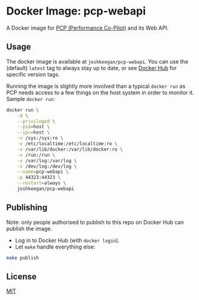 # Docker Image: pcp-webapi
A Docker image for [PCP (Performance Co-Pilot)](https://github.com/performancecopilot/pcp) and its Web API.  

## Usage
The docker image is available at `joshkeegan/pcp-webapi`. You can use the (default) `latest` tag to always 
stay up to date, or see [Docker Hub](https://hub.docker.com/r/joshkeegan/pcp-webapi/tags/) for specific version tags.  

Running the image is slightly more involved than a typical `docker run` as PCP needs access to a few things on the host system
in order to monitor it.  
Sample `docker run`:
```bash
docker run \
    -d \
    --privileged \
    --pid=host \
    --ipc=host \
    -v /sys:/sys:ro \
    -v /etc/localtime:/etc/localtime:ro \
    -v /var/lib/docker:/var/lib/docker:ro \
    -v /run:/run \
    -v /var/log:/var/log \
    -v /dev/log:/dev/log \
    --name=pcp-webapi \
    -p 44323:44323 \
    --restart=always \
    joshkeegan/pcp-webapi
```

## Publishing
Note: only people authorised to publish to this repo on Docker Hub can publish the image.

 - Log in to Docker Hub (with `docker login`). 
 - Let `make` handle everything else:
```bash
make publish
```

## License
[MIT](LICENSE)